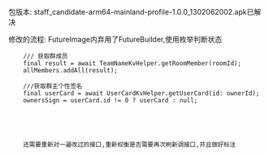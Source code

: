 包版本:
staff_candidate-arm64-mainland-profile-1.0.0_1302062002.apk已解决

修改的流程:
FutureImage内弃用了FutureBuilder,使用枚举判断状态





        /// 获取群成员
        final result = await TeamNameKvHelper.getRoomMember(roomId);
        allMembers.addAll(result);

        ///获取群主个性签名
        final userCard = await UserCardKvHelper.getUserCard(id: ownerId);
        ownersSign = userCard.id != 0 ? userCard : null;


        


        还需要重新对一遍改过的接口,重新权衡是否需要再次刷新调接口,并且做好标注